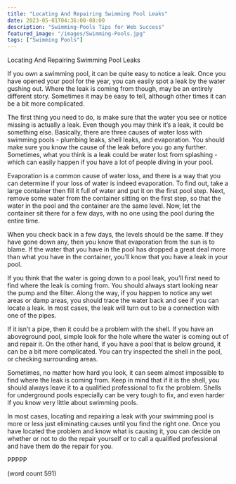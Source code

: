 ```yaml
---
title: "Locating And Repairing Swimming Pool Leaks"
date: 2023-05-01T04:36:00-08:00
description: "Swimming-Pools Tips for Web Success"
featured_image: "/images/Swimming-Pools.jpg"
tags: ["Swimming Pools"]
---
```


Locating And Repairing Swimming Pool Leaks

If you own a swimming pool, it can be quite easy to notice a leak.  Once you have opened your pool for the year, you can easily spot a leak by the water gushing out.  Where the leak is coming from though, may be an entirely different story.  Sometimes it may be easy to tell, although other times it can be a bit more complicated.

The first thing you need to do, is make sure that the water you see or notice missing is actually a leak.  Even though you may think it’s a leak, it could be something else.  Basically, there are three causes of water loss with swimming pools - plumbing leaks, shell leaks, and evaporation.  You should make sure you know the cause of the leak before you go any further.  Sometimes, what you think is a leak could be water lost from splashing - which can easily happen if you have a lot of people diving in your pool.

Evaporation is a common cause of water loss, and there is a way that you can determine if your loss of water is indeed evaporation.  To find out, take a large container then fill it full of water and put it on the first pool step.  Next, remove some water from the container sitting on the first step, so that the water in the pool and the container are the same level.  Now, let the container sit there for a few days, with no one using the pool during the entire time.

When you check back in a few days, the levels should be the same.  If they have gone down any, then you know that evaporation from the sun is to blame.  If the water that you have in the pool has dropped a great deal more than what you have in the container, you’ll know that you have a leak in your pool.  

If you think that the water is going down to a pool leak, you’ll first need to find where the leak is coming from.  You should always start looking near the pump and the filter.  Along the way, if you happen to notice any wet areas or damp areas, you should trace the water back and see if you can locate a leak.  In most cases, the leak will turn out to be a connection with one of the pipes.  

If it isn’t a pipe, then it could be a problem with the shell.  If you have an aboveground pool, simple look for the hole where the water is coming out of and repair it.  On the other hand, if you have a pool that is below ground, it can be a bit more complicated.  You can try inspected the shell in the pool, or checking surrounding areas.

Sometimes, no matter how hard you look, it can seem almost impossible to find where the leak is coming from.  Keep in mind that if it is the shell, you should always leave it to a qualified professional to fix the problem.  Shells for underground pools especially can be very tough to fix, and even harder if you know very little about swimming pools.  

In most cases, locating and repairing a leak with your swimming pool is more or less just eliminating causes until you find the right one.  Once you have located the problem and know what is causing it, you can decide on whether or not to do the repair yourself or to call a qualified professional and have them do the repair for you.

PPPPP

(word count 591)

